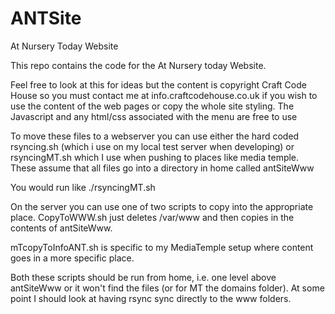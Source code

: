 ANTSite
=======

At Nursery Today Website

This repo contains the code for the At Nursery today Website. 

Feel free to look at this for ideas but the content is copyright Craft Code House so you must contact me at info.craftcodehouse.co.uk if you wish to use the content of the web pages or copy the whole site styling. The Javascript and any html/css associated with the menu are free to use

To move these files to a webserver you can use either the hard coded rsyncing.sh (which i use on my local test server when developing) or rsyncingMT.sh which I use when pushing to places like media temple. These assume that all files go into a directory in home called antSiteWww

You would run like ./rsyncingMT.sh <username> <hostname>

On the server you can use one of two scripts to copy into the appropriate place. CopyToWWW.sh just deletes /var/www and then copies in the contents of antSiteWww.

mTcopyToInfoANT.sh is specific to my MediaTemple setup where content goes in a more specific place.

Both these scripts should be run from home, i.e. one level above antSiteWww or it won't find the files (or for MT the domains folder). At some point I should look at having rsync sync directly to the www folders.
